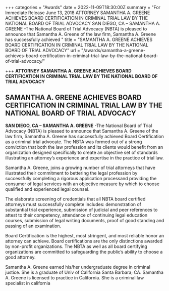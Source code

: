 +++
categories = "Awards"
date = 2022-11-09T18:30:00Z
summary = "For Immediate Release June 13, 2018 ATTORNEY SAMANTHA A. GREENE ACHIEVES BOARD CERTIFICATION IN  CRIMINAL TRIAL LAW BY THE NATIONAL BOARD OF TRIAL ADVOCACY SAN DIEGO, CA – SAMANTHA A. GREENE -The National Board of Trial Advocacy (NBTA) is pleased to announce that Samantha A. Greene of the law firm, Samantha A. Greene has successfully achieved "
title = "SAMANTHA A. GREENE ACHIEVES BOARD CERTIFICATION IN CRIMINAL TRIAL LAW BY THE NATIONAL BOARD OF TRIAL ADVOCACY"
url = "/awards/samantha-a-greene-achieves-board-certification-in-criminal-trial-law-by-the-national-board-of-trial-advocacy/"

+++
**ATTORNEY SAMANTHA A. GREENE ACHIEVES BOARD CERTIFICATION IN CRIMINAL TRIAL LAW BY THE NATIONAL BOARD OF TRIAL ADVOCACY**

## SAMANTHA A. GREENE ACHIEVES BOARD CERTIFICATION IN CRIMINAL TRIAL LAW BY THE NATIONAL BOARD OF TRIAL ADVOCACY

**SAN DIEGO, CA – SAMANTHA A. GREENE** -The National Board of Trial Advocacy (NBTA) is pleased to announce that Samantha A. Greene of the law firm, Samantha A. Greene has successfully achieved Board Certification as a criminal trial advocate. The NBTA was formed out of a strong conviction that both the law profession and its clients would benefit from an organization designed specifically to create an objective set of standards illustrating an attorney’s experience and expertise in the practice of trial law.

Samantha A. Greene, joins a growing number of trial attorneys that have illustrated their commitment to bettering the legal profession by successfully completing a rigorous application processand providing the consumer of legal services with an objective measure by which to choose qualified and experienced legal counsel.

The elaborate screening of credentials that all NBTA board certified attorneys must successfully complete includes: demonstration of substantial trial experience, submission of judicial and peer references to attest to their competency, attendance of continuing legal education courses, submission of legal writing documents, proof of good standing and passing of an examination.

Board Certification is the highest, most stringent, and most reliable honor an attorney can achieve. Board certifications are the only distinctions awarded by non-profit organizations. The NBTA as well as all board certifying organizations are committed to safeguarding the public’s ability to choose a good attorney.

Samantha A. Greene earned his/her undergraduate degree in criminal justice. She is a graduate of Univ of California Santa Barbara; CA. Samantha A. Greene is licensed to practice in California. She is a criminal law specialist in california